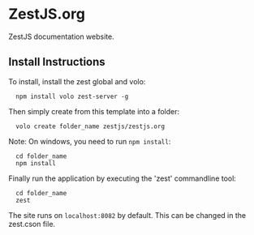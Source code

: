 ZestJS.org
===

ZestJS documentation website.

Install Instructions
---

To install, install the zest global and volo:

```
  npm install volo zest-server -g
```

Then simply create from this template into a folder:

```
  volo create folder_name zestjs/zestjs.org
```

Note: On windows, you need to run `npm install`:

```
  cd folder_name
  npm install
```

Finally run the application by executing the 'zest' commandline tool:

```
  cd folder_name
  zest
```

The site runs on `localhost:8082` by default. This can be changed in the zest.cson file.
